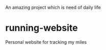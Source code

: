 An amazing project which is need of daily life
# running-website
Personal website for tracking my miles
